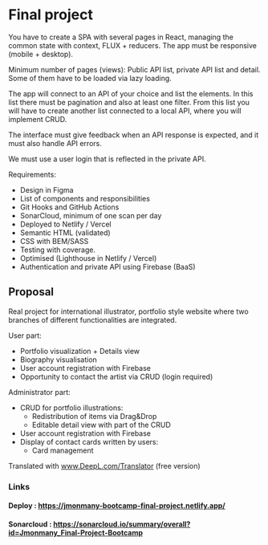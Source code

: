 # Final project

You have to create a SPA with several pages in React, managing the common state with context, FLUX + reducers. The app must be responsive (mobile + desktop).

Minimum number of pages (views): Public API list, private API list and detail. Some of them have to be loaded via lazy loading.

The app will connect to an API of your choice and list the elements. In this list there must be pagination and also at least one filter. From this list you will have to create another list connected to a local API, where you will implement CRUD.

The interface must give feedback when an API response is expected, and it must also handle API errors.

We must use a user login that is reflected in the private API.

Requirements:

-   Design in Figma
-   List of components and responsibilities
-   Git Hooks and GitHub Actions
-   SonarCloud, minimum of one scan per day
-   Deployed to Netlify / Vercel
-   Semantic HTML (validated)
-   CSS with BEM/SASS
-   Testing with coverage.
-   Optimised (Lighthouse in Netlify / Vercel)
-   Authentication and private API using Firebase (BaaS)

## Proposal

Real project for international illustrator, portfolio style website where two branches of different functionalities are integrated.

User part:

-   Portfolio visualization + Details view
-   Biography visualisation
-   User account registration with Firebase
-   Opportunity to contact the artist via CRUD (login required)

Administrator part:

-   CRUD for portfolio illustrations:
    -   Redistribution of items via Drag&Drop
    -   Editable detail view with part of the CRUD
-   User account registration with Firebase
-   Display of contact cards written by users:
    -   Card management

Translated with www.DeepL.com/Translator (free version)

### Links

#### Deploy : https://jmonmany-bootcamp-final-project.netlify.app/

#### Sonarcloud : https://sonarcloud.io/summary/overall?id=Jmonmany_Final-Project-Bootcamp
